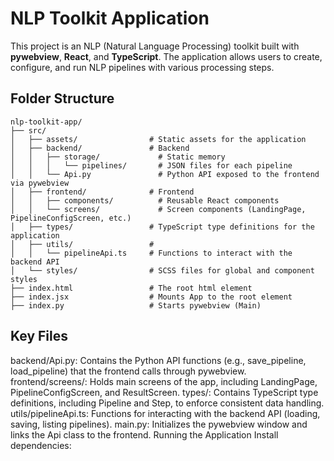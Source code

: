 # NLP Toolkit Application

This project is an NLP (Natural Language Processing) toolkit built with **pywebview**, **React**, and **TypeScript**. The application allows users to create, configure, and run NLP pipelines with various processing steps.

## Folder Structure

```plaintext
nlp-toolkit-app/
├── src/
│   ├── assets/                # Static assets for the application
│   ├── backend/               # Backend 
│   │   ├── storage/             # Static memory
│   │   │   └── pipelines/       # JSON files for each pipeline
│   │   └── Api.py               # Python API exposed to the frontend via pywebview
│   ├── frontend/              # Frontend 
│   │   ├── components/          # Reusable React components
│   │   └── screens/             # Screen components (LandingPage, PipelineConfigScreen, etc.)
│   ├── types/                 # TypeScript type definitions for the application
│   ├── utils/                 # 
│   │   └── pipelineApi.ts     # Functions to interact with the backend API
│   └── styles/                # SCSS files for global and component styles
├── index.html                 # The root html element
├── index.jsx                  # Mounts App to the root element
├── index.py                   # Starts pywebview (Main)
```
## Key Files
backend/Api.py: Contains the Python API functions (e.g., save_pipeline, load_pipeline) that the frontend calls through pywebview.
frontend/screens/: Holds main screens of the app, including LandingPage, PipelineConfigScreen, and ResultScreen.
types/: Contains TypeScript type definitions, including Pipeline and Step, to enforce consistent data handling.
utils/pipelineApi.ts: Functions for interacting with the backend API (loading, saving, listing pipelines).
main.py: Initializes the pywebview window and links the Api class to the frontend.
Running the Application
Install dependencies:

